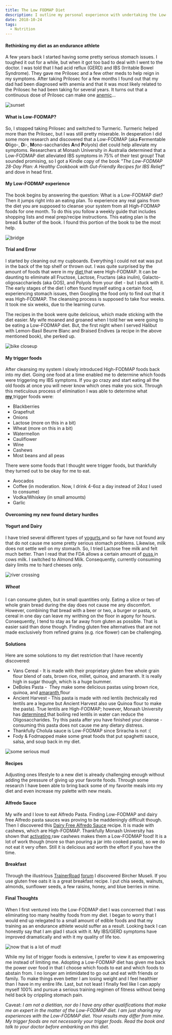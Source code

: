 ```yaml
---
title: The Low FODMAP Diet
description: I outline my personal experience with undertaking the Low-FODMAP diet to address my digestive issues...
date: 2018-10-24
tags: 
  - Nutrition
---
```


<h4>Rethinking my diet as an endurance athlete</h4>

<p>A few years back I started having some pretty serious stomach issues. I toughed it out for a while, but when it got too bad to deal with I went to the doctor. I was told that I had acid reflux (GERD) and IBS (Irritable Bowel Syndrome). They gave me Prilosec and a few other meds to help reign in my symptoms. After taking Prilosec for a few months I found out that my dad had been diagnosed with anemia and that it was most likely related to the Prilosec he had been taking for several years. It turns out that a continuous dose of Prilosec can make one <a href="https://www.researchgate.net/publication/11017924_Iron_deficiency_anemia_-_Induced_by_long-term_ingestion_of_omeprazole" target="_blank" rel="noreferrer noopener">anemic</a>...</p>

<img src="https://macadam-grinding-photos.s3.us-west-2.amazonaws.com/Initial+Content/Go+for+a+ride/gravel+grinding-gravel+riding-riding-training-cycling-sunset.jpg" alt="sunset" class="blogImages" />

<h4>What is Low-FODMAP?</h4>

<p>So, I stopped taking Prilosec and switched to Turmeric. Turmeric helped more than the Prilosec, but I was still pretty miserable. In desperation I did some more research and discovered that a Low-FODMAP (aka <strong>F</strong>ermentable <strong>O</strong>ligo-, <strong>D</strong>i-, <strong>M</strong>ono-saccharides <strong>A</strong>nd <strong>P</strong>olyols) diet could help alleviate my symptoms. Researchers at Monash University in Australia determined that a Low-FODMAP diet alleviated IBS symptoms in 75% of their test group! That sounded promising, so I got a Kindle copy of the book <em>"The Low-FODMAP 28-Day Plan: A Healthy Cookbook with Gut-Friendly Recipes for IBS Relief"</em> and dove in head first.</p>

<h4>My Low-FODMAP experience</h4>

<p>The book begins by answering the question: What is a Low-FODMAP diet? Then it jumps right into an eating plan. To experience any real gains from the diet you are supposed to cleanse your system from all High-FODMAP foods for one month. To do this you follow a weekly guide that includes shopping lists and meal prep/recipe instructions. This eating plan is the bread &amp; butter of the book. I found this portion of the book to be the most help.</p>

<img src="https://macadam-grinding-photos.s3.us-west-2.amazonaws.com/Initial+Content/Go+for+a+ride/gravel+grinding-gravel+riding-riding-training-cycling-road.jpg" alt="bridge" class="blogImages" />

<h4>Trial and Error</h4>

<p>I started by cleaning out my cupboards. Everything I could not eat was put in the back of the top shelf or thrown out. I was quite surprised by the amount of foods that were in my <a href="https://macadamgrinding.com/nutrition/" target="_blank" rel="noreferrer noopener">diet </a>that were High-FODMAP. It can be daunting to eliminate all Fructose, Lactose, Fructans (aka inulin), Galacto-oligosaccharieds (aka GOS), and Polyols from your diet - but I stuck with it. The early stages of the diet I often found myself eating a certain food, experiencing stomach issues, then Googling the food only to find out that it was High-FODMAP. The cleansing process is supposed to take four weeks. It took me six weeks, due to the learning curve.</p>

<p>The recipes in the book were quite delicious, which made sticking with the diet easier. My wife moaned and groaned when I told her we were going to be eating a Low-FODMAP diet. But, the first night when I served Halibut with Lemon-Basil Beurre Blanc and Braised Endives (a recipe in the above mentioned book), she perked up.</p>

<img src="https://macadam-grinding-photos.s3.us-west-2.amazonaws.com/Initial+Content/Go+for+a+ride/gravel+grinding-gravel+riding-riding-training-cycling-river.jpg" alt="bike closeup" class="blogImages" />

<h4>My trigger foods</h4>

<p>After cleansing my system I slowly introduced High-FODMAP foods back into my diet. Going one food at a time enabled me to determine which foods were triggering my IBS symptoms. If you go crazy and start eating all the old foods at once you will never know which ones make you sick. Through this meticulous process of elimination I was able to determine what <span style="text-decoration: underline;"><strong>my</strong>&nbsp;</span>trigger foods were:</p>

<ul><li>Blackberries</li><li>Grapefruit</li><li>Onions</li><li>Lactose (more on this in a bit)</li><li>Wheat&nbsp;(more on this in a bit)</li><li>Watermellon</li><li>Cauliflower&nbsp;</li><li>Wine</li><li>Cashews</li><li>Most beans and all peas</li></ul>

<p>There were some foods that I thought were trigger foods, but thankfully they turned out to be okay for me to eat.</p>

<ul><li>Avocados</li><li>Coffee (in moderation. Now, I drink 4-6oz a day instead of 24oz I used to consume)</li><li>Vodka/Whiskey (in small amounts)</li><li>Garlic</li></ul>

<h4>Overcoming my new found dietary hurdles</h4>

<h4>Yogurt and Dairy</h5>

<p>I have tried several different types of <a href="https://www.laurenrenlund.com/2017/09/09/yogurts-low-fodmap-lactose-dietitian/" target="_blank" rel="noreferrer noopener">yogurts </a>and so far have not found any that do not cause me some pretty serious stomach problems. Likewise, milk does not settle well on my stomach. So, I tried Lactose free milk and felt much better. Than I read that the FDA allows a certain amount of <a href="https://nutritionfacts.org/2011/09/08/how-much-pus-is-there-in-milk/" target="_blank" rel="noreferrer noopener">puss </a>in cows milk. I switched to Almond Milk. Consequently, currently consuming dairy limits me to hard cheeses only.</p>

<img src="https://macadam-grinding-photos.s3.us-west-2.amazonaws.com/Initial+Content/Go+for+a+ride/gravel+grinding-gravel+riding-riding-training-cycling-river+crossing.jpg" alt="river crossing" class="blogImages" />

<h5>Wheat</h5>

<p>I can consume gluten, but in small quantities only. Eating a slice or two of whole grain bread during the day does not cause me any discomfort. However, combining that bread with a beer or two, a burger or pasta, or cereal in one day can leave my writhing on the floor in agony for hours. Consequently, I tend to stay as far away from gluten as possible. That is easier said than done though. Finding gluten free alternatives that are not made exclusively from refined grains (e.g. rice flower) can be challenging.</p>

<h4>Solutions</h4>

<p>Here are some solutions to my diet restriction that I have recently discovered:</p>

<ul><li>Vans Cereal - It is made with their proprietary gluten free whole grain flour blend of oats, brown rice, millet, quinoa, and amaranth. It is really high in sugar though, which is a huge bummer.</li><li>DeBoles Pasta - &nbsp;They make some delicious pastas using brown rice, quinoa, and <a href="https://www.monashfodmap.com/blog/grains-low-fodmap-diet/" target="_blank" rel="noreferrer noopener">amaranth </a>flour</li><li>Ancient Harvest - This pasta is made with red lentils (technically red lentils are a legume but Ancient Harvest also use Quinoa flour to make the pasta). True lentils are High-FODMAP; however, Monash University has <a href="https://www.monashfodmap.com/blog/cooking-legumes/" target="_blank" rel="noreferrer noopener">determined </a>that boiling red lentils in water can reduce the Oligosaccharides. Try this pasta after you have finished your cleanse - consuming this pasta does not cause me any dietary distress.</li><li>Thankfully Cholula sauce is Low-FODMAP since Sriracha is not :(&nbsp;</li><li>Fody &amp; Fodmapped make some great foods that put spaghetti sauce, salsa, and soup back in my diet.</li></ul>

<img src="https://macadam-grinding-photos.s3.us-west-2.amazonaws.com/Initial+Content/Go+for+a+ride/gravel+grinding-gravel+riding-riding-training-cycling-mud.jpg" alt="some serious mud" class="blogImages" />

<h4>Recipes</h4>

<p>Adjusting ones lifestyle to a new diet is already challenging enough without adding the pressure of giving up your favorite foods. Through some research I have been able to bring back some of my favorite meals into my diet and even increase my palette with new meals.</p>

<h4>Alfredo Sauce</h4>

<p>My wife and I love to eat Alfredo Pasta. Finding Low-FODMAP and dairy free Alfredo pasta sauces was proving to be maddeningly difficult though. Then I discovered this <a href="http://girlandthekitchen.com/dairy-free-alfredo-sauce/" target="_blank" rel="noreferrer noopener">Dairy Free Alfredo Sauce</a> recipe. It is made with cashews, which are High-FODMAP. Thankfully Monash University has shown that <a href="https://stephanieclairmont.com/low-fodmap-cashews/" target="_blank" rel="noreferrer noopener">activating </a>raw cashews makes them a Low-FODMAP food! It is a lot of work though (more so than pouring a jar into cooked pasta), so we do not eat it very often. Still it is delicious and worth the effort if you have the time.</p>

<h4>Breakfast</h4>

<p>Through the illustrious <a href="https://mandrillapp.com/track/click/30320643/www.trainerroad.com?p=eyJzIjoiZWwwT3dJMlFBSEdWdEdpeFJjUnR5VzJEek5FIiwidiI6MSwicCI6IntcInVcIjozMDMyMDY0MyxcInZcIjoxLFwidXJsXCI6XCJodHRwOlxcXC9cXFwvd3d3LnRyYWluZXJyb2FkLmNvbVxcXC9sYW5kaW5nXFxcL3JlZmVyLWEtZnJpZW5kP2NvZGU9MU1URDlMVzYmdXRtX21lZGl1bT1lbWFpbCZ1dG1fc291cmNlPXRyYW5zYWN0aW9uYWwmdXRtX2NhbXBhaWduPXJlZmVycmFsXCIsXCJpZFwiOlwiY2VjYjMxZDhiYzViNDY5MGI4MzI0MWI1OWQ3YWJhOWJcIixcInVybF9pZHNcIjpbXCI2NDE4YTcwM2M5YTQ1ZTQzYTZkZTM2ZTliN2MxNGNjMDBiZjdlMWE5XCJdfSJ9" target="_blank" rel="noreferrer noopener">TrainerRoad</a> <a href="https://forum.trainerroad.com" target="_blank" rel="noreferrer noopener">forum</a> I discovered Bircher Museli. If you use gluten free oats it is a great breakfast recipe. I put chia seeds, walnuts, almonds, sunflower seeds, a few raisins, honey, and blue berries in mine.&nbsp;</p>

<h4>Final Thoughts</h4>

<p>When I first ventured into the Low-FODMAP diet I was concerned that I was eliminating too many healthy foods from my diet. I began to worry that I would end up relegated to a small amount of edible foods and that my training as an endurance athlete would suffer as a result. Looking back I can honestly say that I am glad I stuck with it. My IBS/GERD symptoms have improved dramatically and with it my quality of life too. </p>

<img src="https://macadam-grinding-photos.s3.us-west-2.amazonaws.com/Initial+Content/Go+for+a+ride/gravel+grinding-gravel+riding-riding-training-cycling-mud+2.jpg" alt="now that is a lot of mud!" class="blogImages" />

<p>While my list of trigger foods is extensive, I prefer to view it as empowering me instead of limiting me. Adopting a Low-FODMAP diet has given me back the power over food in that I choose which foods to eat and which foods to abstain from. I no longer am intimidated to go out and eat with friends or family. To make things even better I am losing weight and I feel healthier than I have in my entire life. Last, but not least I finally feel like I can apply myself 100% and pursue a serious training regimen of fitness without being held back by crippling stomach pain.</p>

<p>Caveat: <em>I am not a dietitian, nor do I have any other qualifications that make me an expert in the matter of the Low-FODMAP diet. I am just sharing my experiences with the Low-FODMAP diet. Your results may differ from mine. My trigger foods are not necessarily your trigger foods. Read the book and talk to your doctor before embarking on this diet.</em></p>
